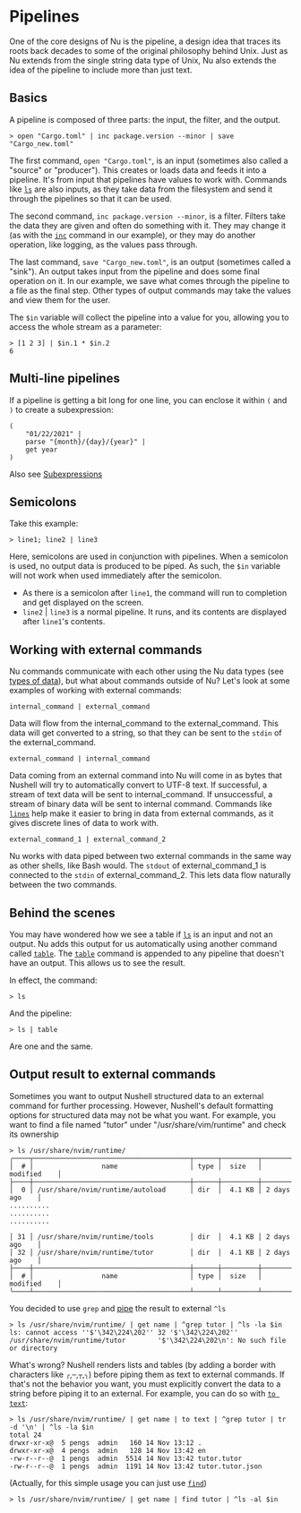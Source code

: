 # Pipelines

One of the core designs of Nu is the pipeline, a design idea that traces its roots back decades to some of the original philosophy behind Unix. Just as Nu extends from the single string data type of Unix, Nu also extends the idea of the pipeline to include more than just text.

## Basics

A pipeline is composed of three parts: the input, the filter, and the output.

```
> open "Cargo.toml" | inc package.version --minor | save "Cargo_new.toml"
```

The first command, `open "Cargo.toml"`, is an input (sometimes also called a "source" or "producer"). This creates or loads data and feeds it into a pipeline. It's from input that pipelines have values to work with. Commands like [`ls`](/commands/docs/ls.md) are also inputs, as they take data from the filesystem and send it through the pipelines so that it can be used.

The second command, `inc package.version --minor`, is a filter. Filters take the data they are given and often do something with it. They may change it (as with the [`inc`](/commands/docs/inc.md) command in our example), or they may do another operation, like logging, as the values pass through.

The last command, `save "Cargo_new.toml"`, is an output (sometimes called a "sink"). An output takes input from the pipeline and does some final operation on it. In our example, we save what comes through the pipeline to a file as the final step. Other types of output commands may take the values and view them for the user.

The `$in` variable will collect the pipeline into a value for you, allowing you to access the whole stream as a parameter:

```nushell
> [1 2 3] | $in.1 * $in.2
6
```

## Multi-line pipelines

If a pipeline is getting a bit long for one line, you can enclose it within `(` and `)` to create a subexpression:

```nushell
(
    "01/22/2021" |
    parse "{month}/{day}/{year}" |
    get year
)
```

Also see [Subexpressions](https://www.nushell.sh/book/variables_and_subexpressions.html#subexpressions)

## Semicolons

Take this example:

```
> line1; line2 | line3
```

Here, semicolons are used in conjunction with pipelines. When a semicolon is used, no output data is produced to be piped. As such, the `$in` variable will not work when used immediately after the semicolon.

- As there is a semicolon after `line1`, the command will run to completion and get displayed on the screen.
- `line2` | `line3` is a normal pipeline. It runs, and its contents are displayed after `line1`'s contents.

## Working with external commands

Nu commands communicate with each other using the Nu data types (see [types of data](types_of_data.md)), but what about commands outside of Nu? Let's look at some examples of working with external commands:

`internal_command | external_command`

Data will flow from the internal_command to the external_command. This data will get converted to a string, so that they can be sent to the `stdin` of the external_command.

`external_command | internal_command`

Data coming from an external command into Nu will come in as bytes that Nushell will try to automatically convert to UTF-8 text. If successful, a stream of text data will be sent to internal_command. If unsuccessful, a stream of binary data will be sent to internal command. Commands like [`lines`](/commands/docs/lines.md) help make it easier to bring in data from external commands, as it gives discrete lines of data to work with.

`external_command_1 | external_command_2`

Nu works with data piped between two external commands in the same way as other shells, like Bash would. The `stdout` of external_command_1 is connected to the `stdin` of external_command_2. This lets data flow naturally between the two commands.

## Behind the scenes

You may have wondered how we see a table if [`ls`](/commands/docs/ls.md) is an input and not an output. Nu adds this output for us automatically using another command called [`table`](/commands/docs/table.md). The [`table`](/commands/docs/table.md) command is appended to any pipeline that doesn't have an output. This allows us to see the result.

In effect, the command:

```
> ls
```

And the pipeline:

```
> ls | table
```

Are one and the same.

## Output result to external commands

Sometimes you want to output Nushell structured data to an external command for further processing. However, Nushell's default formatting options for structured data may not be what you want.
For example, you want to find a file named "tutor" under "/usr/share/vim/runtime" and check its ownership

```
> ls /usr/share/nvim/runtime/
╭────┬───────────────────────────────────────┬──────┬─────────┬───────────────╮
│  # │                 name                  │ type │  size   │   modified    │
├────┼───────────────────────────────────────┼──────┼─────────┼───────────────┤
│  0 │ /usr/share/nvim/runtime/autoload      │ dir  │  4.1 KB │ 2 days ago    │
..........
..........
..........

│ 31 │ /usr/share/nvim/runtime/tools         │ dir  │  4.1 KB │ 2 days ago    │
│ 32 │ /usr/share/nvim/runtime/tutor         │ dir  │  4.1 KB │ 2 days ago    │
├────┼───────────────────────────────────────┼──────┼─────────┼───────────────┤
│  # │                 name                  │ type │  size   │   modified    │
╰────┴───────────────────────────────────────┴──────┴─────────┴───────────────╯
```

You decided to use `grep` and [pipe](https://www.nushell.sh/book/pipelines.html) the result to external `^ls`

```
> ls /usr/share/nvim/runtime/ | get name | ^grep tutor | ^ls -la $in
ls: cannot access ''$'\342\224\202'' 32 '$'\342\224\202'' /usr/share/nvim/runtime/tutor        '$'\342\224\202\n': No such file or directory
```

What's wrong? Nushell renders lists and tables (by adding a border with characters like `╭`,`─`,`┬`,`╮`) before piping them as text to external commands. If that's not the behavior you want, you must explicitly convert the data to a string before piping it to an external. For example, you can do so with [`to text`](/commands/docs/to_text.md):

```
> ls /usr/share/nvim/runtime/ | get name | to text | ^grep tutor | tr -d '\n' | ^ls -la $in
total 24
drwxr-xr-x@  5 pengs  admin   160 14 Nov 13:12 .
drwxr-xr-x@  4 pengs  admin   128 14 Nov 13:42 en
-rw-r--r--@  1 pengs  admin  5514 14 Nov 13:42 tutor.tutor
-rw-r--r--@  1 pengs  admin  1191 14 Nov 13:42 tutor.tutor.json
```

(Actually, for this simple usage you can just use [`find`](/commands/docs/find.md))

```
> ls /usr/share/nvim/runtime/ | get name | find tutor | ^ls -al $in
```
